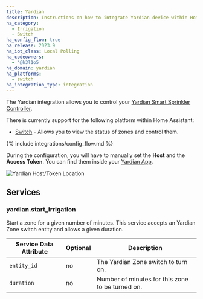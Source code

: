 ```yaml
---
title: Yardian
description: Instructions on how to integrate Yardian device within Home Assistant.
ha_category:
  - Irrigation
  - Switch
ha_config_flow: true
ha_release: 2023.9
ha_iot_class: Local Polling
ha_codeowners:
  - '@h3l1o5'
ha_domain: yardian
ha_platforms:
  - switch
ha_integration_type: integration
---
```


The Yardian integration allows you to control your [Yardian Smart Sprinkler Controller](https://yardian.com/products/yardian-pro-smart-sprinkler-controller/).

There is currently support for the following platform within Home Assistant:

- [Switch](#switch) - Allows you to view the status of zones and control them.

{% include integrations/config_flow.md %}

During the configuration, you will have to manually set the **Host** and the **Access Token**. You can find them inside your [Yardian App](https://yardian.com/app/).

![Yardian Host/Token Location](/images/integrations/yardian/yardian_config_flow.jpg)

## Services

### yardian.start_irrigation

Start a zone for a given number of minutes. This service accepts an Yardian Zone switch entity and allows a given duration.

| Service Data Attribute | Optional | Description                                           |
| ---------------------- | -------- | ----------------------------------------------------- |
| `entity_id`            | no       | The Yardian Zone switch to turn on.                   |
| `duration`             | no       | Number of minutes for this zone to be turned on.      |
